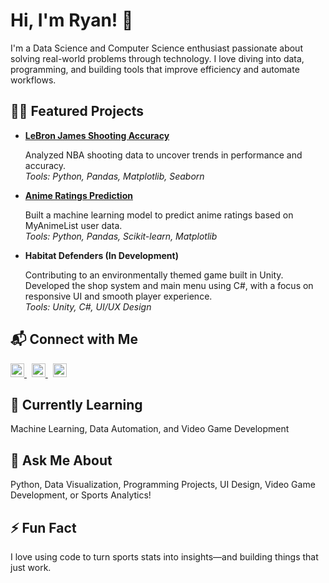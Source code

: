 <h1>Hi, I'm Ryan! 👋</h1>
<p>
  I'm a Data Science and Computer Science enthusiast passionate about solving real-world problems through technology. I love diving into data, programming, and building tools that improve efficiency and automate workflows.
</p>

<h2>👨‍💻 Featured Projects</h2>
<ul>
  <li>
    <strong><a href="https://github.com/ryantregala32/Lebron_James_Shooting_Accuracy" target="_blank">LeBron James Shooting Accuracy</a></strong>
    <p>
      Analyzed NBA shooting data to uncover trends in performance and accuracy.<br />
      <em>Tools: Python, Pandas, Matplotlib, Seaborn</em>
    </p>
  </li>
  <li>
    <strong><a href="https://github.com/ryantregala32/COGS108_Repo/blob/main/FinalReport.ipynb" target="_blank">Anime Ratings Prediction</a></strong>
    <p>
      Built a machine learning model to predict anime ratings based on MyAnimeList user data.<br />
      <em>Tools: Python, Pandas, Scikit-learn, Matplotlib</em>
    </p>
  </li>
  <li>
    <strong>Habitat Defenders (In Development)</strong>
    <p>
      Contributing to an environmentally themed game built in Unity. Developed the shop system and main menu using C#, with a focus on responsive UI and smooth player experience.<br />
      <em>Tools: Unity, C#, UI/UX Design</em>
    </p>
  </li>
</ul>

<h2>📬 Connect with Me</h2>
<p>
  <a href="https://www.youtube.com/@RyanRegala-c8f" target="_blank" aria-label="YouTube">
    <img alt="YouTube" width="22px" src="https://cdn.jsdelivr.net/npm/simple-icons@v3/icons/youtube.svg" />
  </a>
  &nbsp;
  <a href="https://www.instagram.com/ryan.t.regala.32/" target="_blank" aria-label="Instagram">
    <img alt="Instagram" width="22px" src="https://cdn.jsdelivr.net/npm/simple-icons@v3/icons/instagram.svg" />
  </a>
  &nbsp;
  <a href="https://linkedin.com/in/ryan-t-regala/" target="_blank" aria-label="LinkedIn">
    <img alt="LinkedIn" width="22px" src="https://cdn.jsdelivr.net/npm/simple-icons@v3/icons/linkedin.svg" />
  </a>
</p>

<h2>🌱 Currently Learning</h2>
<p>
  Machine Learning, Data Automation, and Video Game Development
</p>

<h2>💬 Ask Me About</h2>
<p>
  Python, Data Visualization, Programming Projects, UI Design, Video Game Development, or Sports Analytics!
</p>

<h2>⚡ Fun Fact</h2>
<p>
  I love using code to turn sports stats into insights—and building things that just work.
</p>
